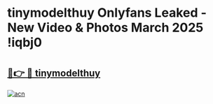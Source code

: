 # tinymodelthuy Onlyfans Leaked - New Video & Photos March 2025 !iqbj0

# <h2><a href="https://qmgfqx.iuczelnia.edu.pl?title=tinymodelthuy&ref=iqbj0">🔗👉 🔴 tinymodelthuy</a></h2>

[![acn](https://github.com/user-attachments/assets/0f9c940e-d8b0-45ae-aac7-cd30a18b3e1c)](https://qmgfqx.iuczelnia.edu.pl?title=tinymodelthuy&ref=iqbj0)

